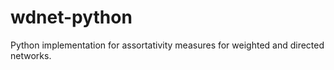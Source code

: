 # wdnet-python
Python implementation for assortativity measures for weighted and directed networks. 
